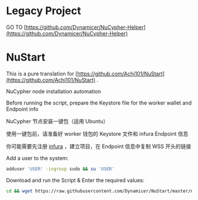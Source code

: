 # Legacy Project

GO TO [https://github.com/Dynamicer/NuCypher-Helper](https://github.com/Dynamicer/NuCypher-Helper)

# NuStart
This is a pure translation for [https://github.com/Achi101/NuStart](https://github.com/Achi101/NuStart) .

NuCypher node installation automation

Before running the script, prepare the Keystore file for the worker wallet and Endpoint info

NuCypher 节点安装一键包（适用 Ubuntu）

使用一键包前，请准备好 worker 钱包的 Keystore 文件和 infura Endpoint 信息

你可能需要先注册 [infura](https://infura.io/) ，建立项目，在 Endpoint 信息中复制 WSS 开头的链接

Add a user to the system:

```bash
adduser 'USER' -ingroup sudo && su 'USER'
```

Download and run the Script & Enter the required values:
```bash
cd && wget https://raw.githubusercontent.com/Dynamicer/NuStart/master/nu-start && chmod u+x ~/nu-start && ./nu-start
```

